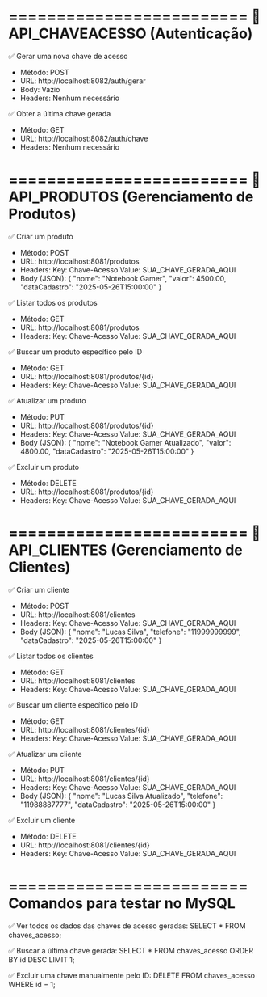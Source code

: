 =========================
📌 API_CHAVEACESSO (Autenticação)
=========================

✅ Gerar uma nova chave de acesso
- Método: POST
- URL: http://localhost:8082/auth/gerar
- Body: Vazio
- Headers: Nenhum necessário

✅ Obter a última chave gerada
- Método: GET
- URL: http://localhost:8082/auth/chave
- Headers: Nenhum necessário

=========================
📌 API_PRODUTOS (Gerenciamento de Produtos)
=========================

✅ Criar um produto
- Método: POST
- URL: http://localhost:8081/produtos
- Headers:
  Key: Chave-Acesso
  Value: SUA_CHAVE_GERADA_AQUI
- Body (JSON):
{
  "nome": "Notebook Gamer",
  "valor": 4500.00,
  "dataCadastro": "2025-05-26T15:00:00"
}

✅ Listar todos os produtos
- Método: GET
- URL: http://localhost:8081/produtos
- Headers:
  Key: Chave-Acesso
  Value: SUA_CHAVE_GERADA_AQUI

✅ Buscar um produto específico pelo ID
- Método: GET
- URL: http://localhost:8081/produtos/{id}
- Headers:
  Key: Chave-Acesso
  Value: SUA_CHAVE_GERADA_AQUI

✅ Atualizar um produto
- Método: PUT
- URL: http://localhost:8081/produtos/{id}
- Headers:
  Key: Chave-Acesso
  Value: SUA_CHAVE_GERADA_AQUI
- Body (JSON):
{
  "nome": "Notebook Gamer Atualizado",
  "valor": 4800.00,
  "dataCadastro": "2025-05-26T15:00:00"
}

✅ Excluir um produto
- Método: DELETE
- URL: http://localhost:8081/produtos/{id}
- Headers:
  Key: Chave-Acesso
  Value: SUA_CHAVE_GERADA_AQUI

=========================
📌 API_CLIENTES (Gerenciamento de Clientes)
=========================

✅ Criar um cliente
- Método: POST
- URL: http://localhost:8081/clientes
- Headers:
  Key: Chave-Acesso
  Value: SUA_CHAVE_GERADA_AQUI
- Body (JSON):
{
  "nome": "Lucas Silva",
  "telefone": "11999999999",
  "dataCadastro": "2025-05-26T15:00:00"
}

✅ Listar todos os clientes
- Método: GET
- URL: http://localhost:8081/clientes
- Headers:
  Key: Chave-Acesso
  Value: SUA_CHAVE_GERADA_AQUI

✅ Buscar um cliente específico pelo ID
- Método: GET
- URL: http://localhost:8081/clientes/{id}
- Headers:
  Key: Chave-Acesso
  Value: SUA_CHAVE_GERADA_AQUI

✅ Atualizar um cliente
- Método: PUT
- URL: http://localhost:8081/clientes/{id}
- Headers:
  Key: Chave-Acesso
  Value: SUA_CHAVE_GERADA_AQUI
- Body (JSON):
{
  "nome": "Lucas Silva Atualizado",
  "telefone": "11988887777",
  "dataCadastro": "2025-05-26T15:00:00"
}

✅ Excluir um cliente
- Método: DELETE
- URL: http://localhost:8081/clientes/{id}
- Headers:
  Key: Chave-Acesso
  Value: SUA_CHAVE_GERADA_AQUI

=========================
Comandos para testar no MySQL
=========================

✅ Ver todos os dados das chaves de acesso geradas:
SELECT * FROM chaves_acesso;

✅ Buscar a última chave gerada:
SELECT * FROM chaves_acesso ORDER BY id DESC LIMIT 1;

✅ Excluir uma chave manualmente pelo ID:
DELETE FROM chaves_acesso WHERE id = 1;

